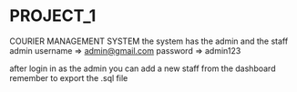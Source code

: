 # PROJECT_1
COURIER MANAGEMENT SYSTEM
the system has the admin  and the staff
admin username => admin@gmail.com
      password => admin123

after login in as the admin you can add a new staff from the dashboard
remember to export the .sql file 
